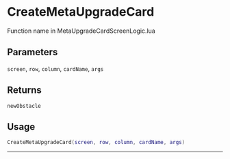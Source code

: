 # CreateMetaUpgradeCard
Function name in MetaUpgradeCardScreenLogic.lua
## Parameters
`screen`, `row`, `column`, `cardName`, `args`
## Returns
`newObstacle`
## Usage
```lua
CreateMetaUpgradeCard(screen, row, column, cardName, args)
```
---
